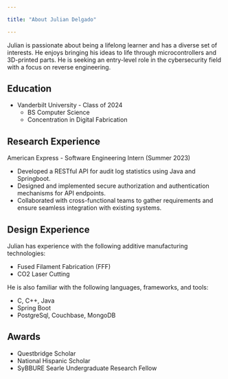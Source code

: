 ```yaml
---

title: "About Julian Delgado"

---
```

Julian is passionate about being a lifelong learner and has a diverse set of interests. He enjoys bringing his ideas to life through microcontrollers and 3D-printed parts.
He is seeking an entry-level role in the cybersecurity field with a focus on reverse engineering.

## Education

* Vanderbilt University - Class of 2024
  * BS Computer Science
  * Concentration in Digital Fabrication

## Research Experience
American Express - Software Engineering Intern (Summer 2023)
* Developed a RESTful API for audit log statistics using Java and Springboot.
* Designed and implemented secure authorization and authentication mechanisms for API endpoints.
* Collaborated with cross-functional teams to gather requirements and ensure seamless integration with existing systems.

## Design Experience

Julian has experience with the following additive manufacturing technologies:

* Fused Filament Fabrication (FFF)
* CO2 Laser Cutting

He is also familiar with the following languages, frameworks, and tools:
* C, C++, Java
* Spring Boot
* PostgreSql, Couchbase, MongoDB

## Awards

* Questbridge Scholar
* National Hispanic Scholar
* SyBBURE Searle Undergraduate Research Fellow
